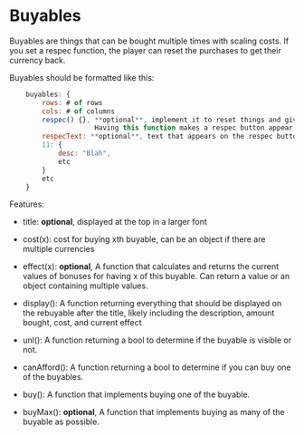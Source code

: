 # Buyables

Buyables are things that can be bought multiple times with scaling costs. If you set a respec function,
the player can reset the purchases to get their currency back.

Buyables should be formatted like this:

```js
    buyables: {
        rows: # of rows
        cols: # of columns
        respec() {}, **optional**, implement it to reset things and give back your currency.
                     Having this function makes a respec button appear
        respecText: **optional**, text that appears on the respec button
        11: {
            desc: "Blah",
            etc
        }
        etc
    }
```

Features:

- title: **optional**, displayed at the top in a larger font

- cost(x): cost for buying xth buyable, can be an object if there are multiple currencies
                    
- effect(x): **optional**, A function that calculates and returns the current values of bonuses
              for having x of this buyable. Can return a value or an object containing multiple values.

- display(): A function returning everything that should be displayed on the rebuyable after the title, likely
             including the description, amount bought, cost, and current effect

- unl(): A function returning a bool to determine if the buyable is visible or not.

- canAfford(): A function returning a bool to determine if you can buy one of the buyables.

- buy(): A function that implements buying one of the buyable. 

- buyMax(): **optional**, A function that implements buying as many of the buyable as possible.